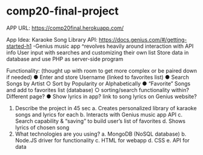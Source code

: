 # comp20-final-project

APP URL: https://comp20final.herokuapp.com/

App Idea: Karaoke Song Library
API: https://docs.genius.com/#/getting-started-h1 -Genius music app
^revolves heavily around interaction with API info
User input with searches and customizing their own list
Store data in database and use PHP as server-side program

Functionality: (thought up with room to get more complex or be paired down if needed)
●	Enter and store Username (linked to favorites list)
●	Search Songs by Artist
  ○	Sort by Popularity or Alphabetically
●	“Favorite” Songs and add to favorites list (database)
  ○	sorting/search functionality within? Different page?
●	Show lyrics in app? link to song lyrics on Genius website?

1.	Describe the project in 45 sec
  a.	Creates personalized library of karaoke songs and lyrics for each
  b.	Interacts with Genius music app API
  c.	Search capability & “saving” to build user’s list of favorites
  d.	Shows lyrics of chosen song
2.	What technologies are you using?
  a.	MongoDB (NoSQL database)
  b.	Node.JS driver for functionality
  c.	HTML for webapp
  d.	CSS
  e.	API for data
